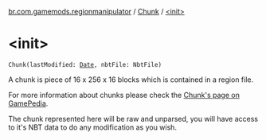 [br.com.gamemods.regionmanipulator](../index.md) / [Chunk](index.md) / [&lt;init&gt;](./-init-.md)

# &lt;init&gt;

`Chunk(lastModified: `[`Date`](https://docs.oracle.com/javase/6/docs/api/java/util/Date.html)`, nbtFile: NbtFile)`

A chunk is piece of 16 x 256 x 16 blocks which is contained in a region file.

For more information about chunks please check the [Chunk's page on GamePedia](https://minecraft.gamepedia.com/Chunk).

The chunk represented here will be raw and unparsed, you will have access to it's NBT data to do any modification as you wish.

